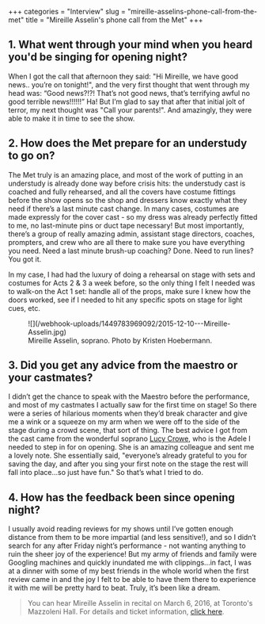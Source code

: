 +++
categories = "Interview"
slug = "mireille-asselins-phone-call-from-the-met"
title = "Mireille Asselin&#039;s phone call from the Met"
+++

## 1. What went through your mind when you heard you'd be singing for opening night?

When I got the call that afternoon they said: "Hi Mireille, we have good news.. you’re on tonight!", and the very first thought that went through my head was: “Good news?!?!  That’s not good news, that’s terrifying awful no good terrible news!!!!!!” Ha! But I’m glad to say that after that initial jolt of terror, my next thought was "Call your parents!".  And amazingly, they were able to make it in time to see the show.

## 2. How does the Met prepare for an understudy to go on?

The Met truly is an amazing place, and most of the work of putting in an understudy is already done way before crisis hits: the understudy cast is coached and fully rehearsed, and all the covers have costume fittings before the show opens so the shop and dressers know exactly what they need if there’s a last minute cast change. In many cases, costumes are made expressly for the cover cast - so my dress was already perfectly fitted to me, no last-minute pins or duct tape necessary! But most importantly, there’s a group of really amazing admin, assistant stage directors, coaches, prompters, and crew who are all there to make sure you have everything you need.  Need a last minute brush-up coaching? Done. Need to run lines? You got it.  

In my case, I had had the luxury of doing a rehearsal on stage with sets and costumes for Acts 2 & 3 a week before, so the only thing I felt I needed was to walk-on the Act 1 set: handle all of the props, make sure I knew how the doors worked, see if I needed to hit any specific spots on stage for light cues, etc.

<figure data-type="image">
![](/webhook-uploads/1449783969092/2015-12-10---Mireille-Asselin.jpg)<figcaption>Mireille Asselin, soprano. Photo by Kristen Hoebermann.</figcaption>
</figure>

## 3. Did you get any advice from the maestro or your castmates?

I didn’t get the chance to speak with the Maestro before the performance, and most of my castmates I actually saw for the first time on stage! So there were a series of hilarious moments when they’d break character and give me a wink or a squeeze on my arm when we were off to the side of the stage during a crowd scene, that sort of thing. The best advice I got from the cast came from the wonderful soprano [Lucy Crowe](/scene/people/lucy-crowe/), who is the Adele I needed to step in for on opening. She is an amazing colleague and sent me a lovely note. She essentially said, "everyone’s already grateful to you for saving the day, and after you sing your first note on the stage the rest will fall into place...so just have fun." So that’s what I tried to do.

## 4. How has the feedback been since opening night?

I usually avoid reading reviews for my shows until I’ve gotten enough distance from them to be more impartial (and less sensitive!), and so I didn’t search for any after Friday night’s performance - not wanting anything to ruin the sheer joy of the experience!  But my army of friends and family were Googling machines and quickly inundated me with clippings...in fact, I was at a dinner with some of my best friends in the whole world when the first review came in and the joy I felt to be able to have them there to experience it with me will be pretty hard to beat. Truly, it’s been like a dream.

>You can hear Mireille Asselin in recital on March 6, 2016, at Toronto's Mazzoleni Hall. For details and ticket information, [click here](https://performance.rcmusic.ca/event/songmasters_2).
